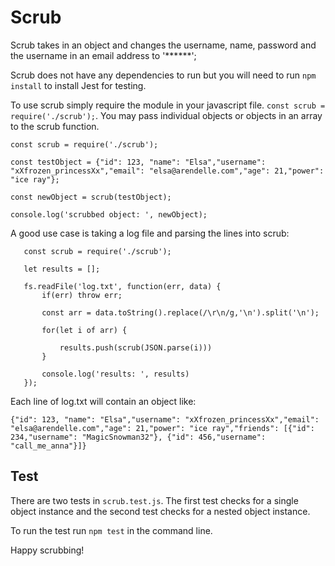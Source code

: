 # Scrub
Scrub takes in an object and changes the username, name, password and the username in an email address to '******';

Scrub does not have any dependencies to run but you will need to run `npm install` to install Jest for testing.

To use scrub simply require the module in your javascript file. `const scrub = require('./scrub');`. You may pass individual objects or objects in an array to the scrub function.

```
const scrub = require('./scrub');

const testObject = {"id": 123, "name": "Elsa","username": "xXfrozen_princessXx","email": "elsa@arendelle.com","age": 21,"power": "ice ray"};

const newObject = scrub(testObject);

console.log('scrubbed object: ', newObject);
```

A good use case is taking a log file and parsing the lines into scrub:

```const fs = require('fs');
   const scrub = require('./scrub');
   
   let results = [];
   
   fs.readFile('log.txt', function(err, data) {
       if(err) throw err;
   
       const arr = data.toString().replace(/\r\n/g,'\n').split('\n');
   
       for(let i of arr) {
   
           results.push(scrub(JSON.parse(i)))
       }
   
       console.log('results: ', results)
   });
```

Each line of log.txt will contain an object like:
```
{"id": 123, "name": "Elsa","username": "xXfrozen_princessXx","email": "elsa@arendelle.com","age": 21,"power": "ice ray","friends": [{"id": 234,"username": "MagicSnowman32"}, {"id": 456,"username": "call_me_anna"}]}
  ```

## Test
There are two tests in `scrub.test.js`. The first test checks for a single object instance and the second test checks for a nested object instance.

To run the test run `npm test` in the command line.

Happy scrubbing!